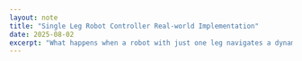 ```yaml
---
layout: note
title: "Single Leg Robot Controller Real-world Implementation"
date: 2025-08-02
excerpt: "What happens when a robot with just one leg navigates a dynamic environment, and how can we harness its unique advantages to revolutionize search and rescue operations?"
---
```


